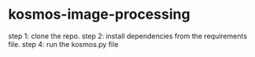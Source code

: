 # kosmos-image-processing

step 1: clone the repo.
step 2: install dependencies from the requirements file.
step 4: run the kosmos.py file
